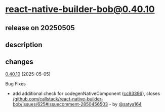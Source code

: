 # react-native-builder-bob@0.40.10

## release on 20250505

## description

## changes

<a href="https://github.com/callstack/react-native-builder-bob/compare/react-native-builder-bob@0.40.9...react-native-builder-bob@0.40.10">0.40.10</a> (2025-05-05)

Bug Fixes

* add additional check for codegenNativeComponent (<a href="https://github.com/callstack/react-native-builder-bob/commit/cc933964f1386753c8136f4e37e33cb11848a2f3">cc93396</a>), closes <a href="https://github.com//github.com/callstack/react-native-builder-bob/issues/625/issues/issuecomment-2850456503">/github.com/callstack/react-native-builder-bob/issues/625#issuecomment-2850456503</a> - by <a class="user-mention notranslate" data-hovercard-type="user" data-hovercard-url="/users/satya164/hovercard" data-octo-click="hovercard-link-click" data-octo-dimensions="link_type:self" href="https://github.com/satya164">@satya164</a>

